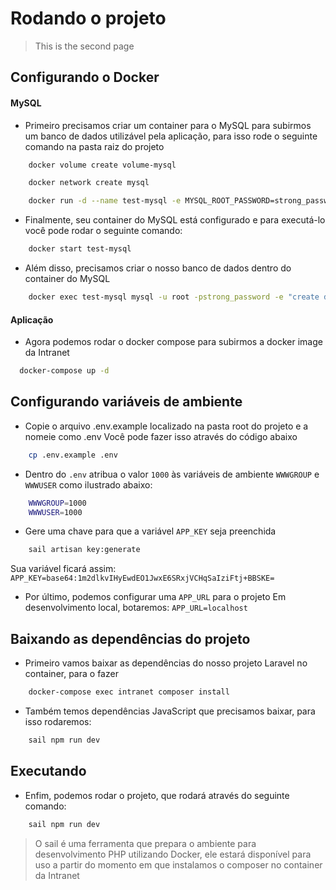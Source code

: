 # Rodando o projeto
> This is the second page


## Configurando o Docker

#### MySQL
- Primeiro precisamos criar um container para o MySQL para subirmos um banco de dados utilizável pela aplicação, para isso rode o seguinte comando na pasta raiz do projeto

````bash
    docker volume create volume-mysql
````

````bash
    docker network create mysql
````

````bash
    docker run -d --name test-mysql -e MYSQL_ROOT_PASSWORD=strong_password -p 3306:3306 mysql:8.0
````

- Finalmente, seu container do MySQL está configurado e para executá-lo você pode rodar o seguinte comando:
````bash
    docker start test-mysql
````

- Além disso, precisamos criar o nosso banco de dados dentro do container do MySQL
````bash
    docker exec test-mysql mysql -u root -pstrong_password -e "create database website"
````
#### Aplicação
- Agora podemos rodar o docker compose para subirmos a docker image da Intranet
````bash
  docker-compose up -d
````
## Configurando variáveis de ambiente
- Copie o arquivo .env.example localizado na pasta root do projeto e a nomeie como .env
  Você pode fazer isso através do código abaixo
````bash
    cp .env.example .env
````
- Dentro do `.env` atribua o valor `1000` às variáveis de ambiente `WWWGROUP` e `WWWUSER` como ilustrado abaixo:
````bash
    WWWGROUP=1000
    WWWUSER=1000
````
- Gere uma chave para que a variável `APP_KEY` seja preenchida
````bash
    sail artisan key:generate
````
Sua variável ficará assim:
`
 APP_KEY=base64:1m2dlkvIHyEwdEO1JwxE6SRxjVCHqSaIziFtj+BBSKE=
`
- Por último, podemos configurar uma `APP_URL` para o projeto
Em desenvolvimento local, botaremos: `APP_URL=localhost`
## Baixando as dependências do projeto
- Primeiro vamos baixar as dependências do nosso projeto Laravel no container, para o fazer 
````bash
    docker-compose exec intranet composer install
````
- Também temos dependências JavaScript que precisamos baixar, para isso rodaremos:

````bash
    sail npm run dev
````
## Executando
- Enfim, podemos rodar o projeto, que rodará através do seguinte comando:
````bash
    sail npm run dev
````
>O sail é uma ferramenta que prepara o ambiente para desenvolvimento PHP utilizando Docker, ele estará disponível para uso a partir do momento em que instalamos o composer no container da Intranet